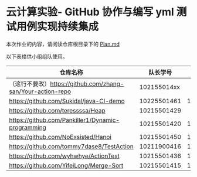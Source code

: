 # 云计算实验- GitHub 协作与编写 yml 测试用例实现持续集成

本次作业的内容，请阅读仓库根目录下的 [Plan.md](Plan.md)

以下表格供小组组队使用。


| 仓库名称                                                    | 队长学号    | 队员学号    | 队员学号    | 队员学号 |
| ----------------------------------------------------------- | ----------- | ----------- | ----------- | -------- |
| （这行不要改）https://github.com/zhang-san/Your-action-repo | 102155014xx |             |             |          |
| https://github.com/Sukidal/java-CI-demo                     | 10225501461 | 10225501456 | 10225501460 |          |
| https://github.com/teressssa/Heap                           | 10215501429 |          |          |          |
| https://github.com/Pankiller1/Dynamic-programming | 10215501420 | 10215501423 | 10215501406 |          |
| https://github.com/NoExsisted/Hanoi | 10215501450 | 10215501433| 10204602470 |          |
| https://github.com/tommy7dase8/TestAction | 10211900416 | 10215501451 | 10205501432 |          |
| https://github.com/wyhwhye/ActionTest | 10215501436 | 10215501448 |10215501449 | 10205102437  |
| https://github.com/YifeiLong/Merge-Sort | 10215501415 | 10215501418 | 10215501419 | 10215501422 |

